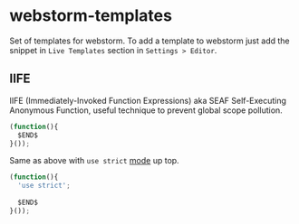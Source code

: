 # webstorm-templates
Set of templates for webstorm. To add a template to webstorm just add the snippet in `Live Templates` section in `Settings > Editor`.

IIFE
--------

IIFE (Immediately-Invoked Function Expressions) aka SEAF Self-Executing Anonymous Function, useful technique to prevent global scope pollution.

``` javascript
(function(){
  $END$
}());
```
Same as above with `use strict` [mode](http://ejohn.org/blog/ecmascript-5-strict-mode-json-and-more/) up top.

``` javascript
(function(){
  'use strict';
  
  $END$
}());
```
